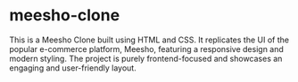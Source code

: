 # meesho-clone
This is a Meesho Clone built using HTML and CSS. It replicates the UI of the popular e-commerce platform, Meesho, featuring a responsive design and modern styling. The project is purely frontend-focused and showcases an engaging and user-friendly layout.
